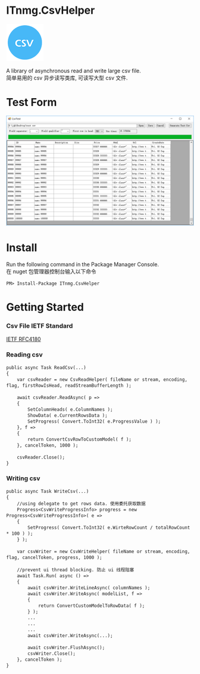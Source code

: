 # ITnmg.CsvHelper
![图标](https://raw.githubusercontent.com/jgh004/ITnmg.CsvHelper/master/Docs/logo.png)

  A library of asynchronous read and write large csv file.  
  简单易用的 csv 异步读写类库, 可读写大型 csv 文件. 

# Test Form
![实现效果](https://raw.githubusercontent.com/jgh004/ITnmg.CsvHelper/master/docs/test.png?s=200)

# Install

Run the following command in the Package Manager Console.  
在 nuget 包管理器控制台输入以下命令

    PM> Install-Package ITnmg.CsvHelper

# Getting Started

### Csv File IETF Standard
[IETF RFC4180](https://tools.ietf.org/html/rfc4180)

### Reading csv
    public async Task ReadCsv(...)
    {
        var csvReader = new CsvReadHelper( fileName or stream, encoding, flag, firstRowIsHead, readStreamBufferLength );
        
        await csvReader.ReadAsync( p => 
		{
			SetColumnHeads( e.ColumnNames );
			ShowData( e.CurrentRowsData );
			SetProgress( Convert.ToInt32( e.ProgressValue ) );
		}, f =>
		{
			return ConvertCsvRowToCustomModel( f );
		}, cancelToken, 1000 );
		
        csvReader.Close();
    }
    
### Writing csv
    public async Task WriteCsv(...)
    {
		//using delegate to get rows data. 使用委托获取数据
        Progress<CsvWriteProgressInfo> progress = new Progress<CsvWriteProgressInfo>( e =>
        {
            SetProgress( Convert.ToInt32( e.WirteRowCount / totalRowCount * 100 ) );
        } );
        
        var csvWriter = new CsvWriteHelper( fileName or stream, encoding, flag, cancelToken, progress, 1000 );
        
        //prevent ui thread blocking. 防止 ui 线程阻塞
        await Task.Run( async () =>
        {
            await csvWriter.WriteLineAsync( columnNames );
            await csvWriter.WriteAsync( modelList, f =>
            {
                return ConvertCustomModelToRowData( f );
            } );
            ...
            ...
            ...
            await csvWriter.WriteAsync(...);

            await csvWriter.FlushAsync();
            csvWriter.Close();
        }, cancelToken );
    }

